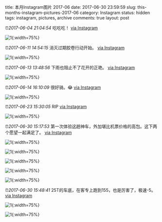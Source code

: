 title: 本月Instagram图片 2017-06
date: 2017-06-30 23:59:59
slug: this-months-instagram-pictures-2017-06
category: Instagram
status: hidden
tags: instagram, pictures, archive
comments: true
layout: post

⏰_2017-06-04 21:04:54_ 吃吃吃！
[via Instagram](https://www.instagram.com/p/BU6y5-lDqK-kajtdopSsfp-m90my9vk-T7kicg0/)

![1](https://scontent-lax3-2.cdninstagram.com/vp/54e2f1d8ccb811b9b7e144da363a5aa2/5DADCC20/t51.2885-15/e35/18879586_1948214458747374_6890739504139730944_n.jpg?_nc_ht=scontent-lax3-2.cdninstagram.com){:width=75%}



⏰_2017-06-11 14:54:15_ 消灭过期胶卷行动开始。
[via Instagram](https://www.instagram.com/p/BVMKDWIDaO_Xd297k018cD5cez32GRKkFh2qOg0/)

![1](https://scontent-lax3-2.cdninstagram.com/vp/c798fa4e5c1ba632094e11e0dac2a885/5DC54E4A/t51.2885-15/e35/19050449_724485077749312_5739239625117925376_n.jpg?_nc_ht=scontent-lax3-2.cdninstagram.com){:width=75%}



⏰_2017-06-13 13:48:56_ 下雨也阻止不了花开的正艳。
[via Instagram](https://www.instagram.com/p/BVRMKt5jHelZFMlGnYZTj9dWkAZm--y06bTDH80/)

![1](https://scontent-lax3-2.cdninstagram.com/vp/9a528042284ef3f85e6090e644c600be/5DC5F41C/t51.2885-15/e35/19051792_1374232035978991_1580002800434151424_n.jpg?_nc_ht=scontent-lax3-2.cdninstagram.com){:width=75%}



⏰_2017-06-14 16:10:09_ 很好骑。😂
[via Instagram](https://www.instagram.com/p/BVUBH8lDgb9hAceeF-A0khsxz6SQwB0sEHWA_A0/)

![1](https://scontent-lax3-2.cdninstagram.com/vp/000b65a8ba262bb803051fb17121acce/5DAE1502/t51.2885-15/e35/19052267_309233196193105_5849082498885091328_n.jpg?_nc_ht=scontent-lax3-2.cdninstagram.com){:width=75%}



⏰_2017-06-23 15:30:05_ RIP
[via Instagram](https://www.instagram.com/p/BVrHsUDjl5RQitsnx7_43QFWCn_1iGRz5TfQ200/)

![1](https://scontent-lax3-2.cdninstagram.com/vp/4f8626422bc6e9909486e59742362850/5DB57EF8/t51.2885-15/e35/19367872_1956053504630549_8652165970879578112_n.jpg?_nc_ht=scontent-lax3-2.cdninstagram.com){:width=75%}



⏰_2017-06-30 15:17:53_ 第一次体验这趟神车，外加堪比机票价格的高包。这下两个愿望一起满足了。
[via Instagram](https://www.instagram.com/p/BV9H3DVD5lbvjqBfqmH2qGZFOUxMnVGP2L5cTw0/)

![1](https://scontent-lax3-2.cdninstagram.com/vp/183c1c8917bc46372b5b5decd81a4100/5DBA6380/t51.2885-15/e35/17663672_1270128593096261_1571463189973958656_n.jpg?_nc_ht=scontent-lax3-2.cdninstagram.com){:width=75%}

![1](https://scontent-lax3-2.cdninstagram.com/vp/f8d6f726c36db9daf2e2abd26da91ef2/5DA58F48/t51.2885-15/e35/19534330_109566619673756_2326595114366926848_n.jpg?_nc_ht=scontent-lax3-2.cdninstagram.com){:width=75%}

![1](https://scontent-lax3-2.cdninstagram.com/vp/524772564a53719f8572059a323e3d1c/5DAE9294/t51.2885-15/e35/19534035_310697952703846_923869073350066176_n.jpg?_nc_ht=scontent-lax3-2.cdninstagram.com){:width=75%}

![1](https://scontent-lax3-2.cdninstagram.com/vp/6ec9f2bc968370e4cebe6100a2e0e181/5DB0C1DA/t51.2885-15/e35/19534294_642535369272238_1645205154221260800_n.jpg?_nc_ht=scontent-lax3-2.cdninstagram.com){:width=75%}

![1](https://scontent-lax3-2.cdninstagram.com/vp/59ba6f825388e8a20cfb1409268d8a49/5DC70819/t51.2885-15/e35/19534604_206266476568325_4533559081549430784_n.jpg?_nc_ht=scontent-lax3-2.cdninstagram.com){:width=75%}

⏰_2017-06-30 15:48:41_ 25T的车底，在客专上跑到155，也是厉害了，极速-5。
[via Instagram](https://www.instagram.com/p/BV9LYtUDNFVTAu9MpzWfjoUVoLH1yN4dHHc3aE0/)

![1](https://scontent-lax3-2.cdninstagram.com/vp/19f4684b9aea8bddf797a5d5c1557913/5DB59CAC/t51.2885-15/e35/19436654_443933402630695_2247575799248977920_n.jpg?_nc_ht=scontent-lax3-2.cdninstagram.com){:width=75%}

![1](https://scontent-lax3-2.cdninstagram.com/vp/2f0a6fd084c2c001ffe2cb577d3bc167/5DC4EBA6/t51.2885-15/e35/19436949_752795391568127_3135619592605401088_n.jpg?_nc_ht=scontent-lax3-2.cdninstagram.com){:width=75%}
